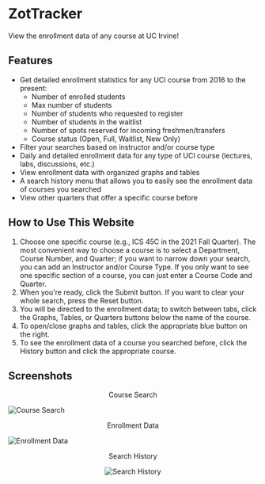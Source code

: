 
# ZotTracker

View the enrollment data of any course at UC Irvine!

## Features

* Get detailed enrollment statistics for any UCI course from 2016 to the present:
  * Number of enrolled students
  * Max number of students
  * Number of students who requested to register
  * Number of students in the waitlist
  * Number of spots reserved for incoming freshmen/transfers
  * Course status (Open, Full, Waitlist, New Only)
* Filter your searches based on instructor and/or course type
* Daily and detailed enrollment data for any type of UCI course (lectures, labs, discussions, etc.)
* View enrollment data with organized graphs and tables
* A search history menu that allows you to easily see the enrollment data of courses you searched
* View other quarters that offer a specific course
before

## How to Use This Website

1. Choose one specific course (e.g., ICS 45C in the 2021 Fall Quarter). The most convenient way to choose a course is to select a Department, Course Number, and Quarter; 
if you want to narrow down your search, you can add an Instructor and/or Course Type. If you only want to see one specific section of a course, you can just enter a Course Code and Quarter.
2. When you're ready, click the Submit button. If you want to clear your whole search, press the Reset button.
3. You will be directed to the enrollment data; to switch between tabs, click the Graphs, Tables, or Quarters buttons below the name of the course.
4. To open/close graphs and tables, click the appropriate blue button on the right.
5. To see the enrollment data of a course you searched before, click the History button and click the appropriate course.

## Screenshots

<p align="center">Course Search</p>

![Course Search](https://i.imgur.com/Hd8XaVH.jpg)

<p align="center">Enrollment Data</p>

![Enrollment Data](https://i.imgur.com/qg89MVO.jpg)

<p align="center">Search History</p>

<p align="center"><img src="https://i.imgur.com/2XdkE8L.jpg" alt="Search History"></p>